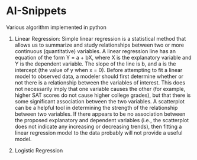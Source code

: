 # AI-Snippets

Various algorithm implemented in python

1. Linear Regression:
  Simple linear regression is a statistical method that allows us to summarize and study relationships between two or more       continuous (quantitative) variables. 
  A linear regression line has an equation of the form Y = a + bX, where X is the explanatory variable and Y is the dependent     variable. The slope of the line is b, and a is the intercept (the value of y when x = 0).
  Before attempting to fit a linear model to observed data, a modeler should first determine whether or not there is a            relationship between the variables of interest. This does not necessarily imply that one variable causes the other (for     example, higher SAT scores do not cause higher college grades), but that there is some significant association between the two  variables. A scatterplot can be a helpful tool in determining the strength of the relationship between two variables. If there  appears to be no association between the proposed explanatory and dependent variables (i.e., the scatterplot does not indicate  any increasing or decreasing trends), then fitting a linear regression model to the data probably will not provide a useful   model.


2. Logistic Regression
